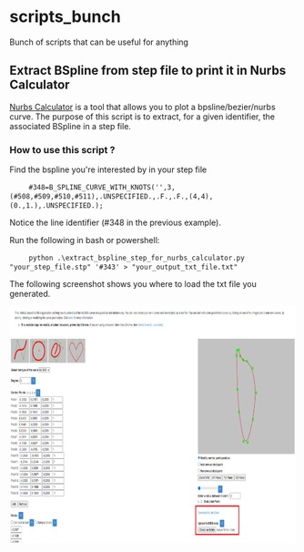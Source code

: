 # scripts_bunch
Bunch of scripts that can be useful for anything

## Extract BSpline from step file to print it in Nurbs Calculator

[Nurbs Calculator](http://nurbscalculator.in/) is a tool that allows you to plot a bpsline/bezier/nurbs curve.
The purpose of this script is to extract, for a given identifier, the associated BSpline in a step file.

### How to use this script ?

Find the bspline you're interested by in your step file
<pre>
    <code>#348=B_SPLINE_CURVE_WITH_KNOTS('',3,(#508,#509,#510,#511),.UNSPECIFIED.,.F.,.F.,(4,4),(0.,1.),.UNSPECIFIED.);</code>
</pre>
Notice the line identifier (#348 in the previous example).

Run the following in bash or powershell:

<pre>
    <code>python .\extract_bspline_step_for_nurbs_calculator.py "your_step_file.stp" '#343' > "your_output_txt_file.txt"</code>
</pre>

The following screenshot shows you where to load the txt file you generated.
<div style="text-align:center">
    <img src='nurbscalculatorscreenshot.png' width='800' height='415' />
</div>